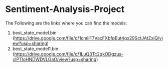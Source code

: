 # Sentiment-Analysis-Project

The Following are the links where you can find the models:
 1. best_state_model.bin (https://drive.google.com/file/d/1cmiiF7VacFXbfpEut4qx29SctJAtZxiQ/view?usp=sharing)
 2. best_state_model1.bin (https://drive.google.com/file/d/1LuQ3Tc2qkODgzus-clPTloHNDWDVLGaO/view?usp=sharing)

